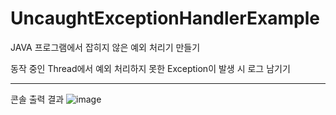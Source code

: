 # UncaughtExceptionHandlerExample
JAVA 프로그램에서 잡히지 않은 예외 처리기 만들기

동작 중인 Thread에서 예외 처리하지 못한 Exception이 발생 시 로그 남기기

------------
콘솔 출력 결과
![image](https://user-images.githubusercontent.com/45067949/152491193-334fe0a4-0431-411f-a9dc-f7716fdfa0d6.png)
